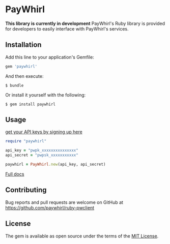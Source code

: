 # PayWhirl

**This library is currently in development**
PayWhirl's Ruby library is provided for developers to easily interface with PayWhirl's services.

## Installation

Add this line to your application's Gemfile:

```ruby
gem 'paywhirl'
```

And then execute:

    $ bundle

Or install it yourself with the following:

    $ gem install paywhirl

## Usage

[get your API keys by signing up here](https://app.paywhirl.com/)

```ruby
require "paywhirl"

api_key = "pwpk_xxxxxxxxxxxxxxx"
api_secret = "pwpsk_xxxxxxxxxxx"

paywhirl = PayWhirl.new(api_key, api_secret)
```

[Full docs](https://api.paywhirl.com)

## Contributing

Bug reports and pull requests are welcome on GitHub at https://github.com/paywhirl/ruby-pwclient

## License

The gem is available as open source under the terms of the [MIT License](https://opensource.org/licenses/MIT).

